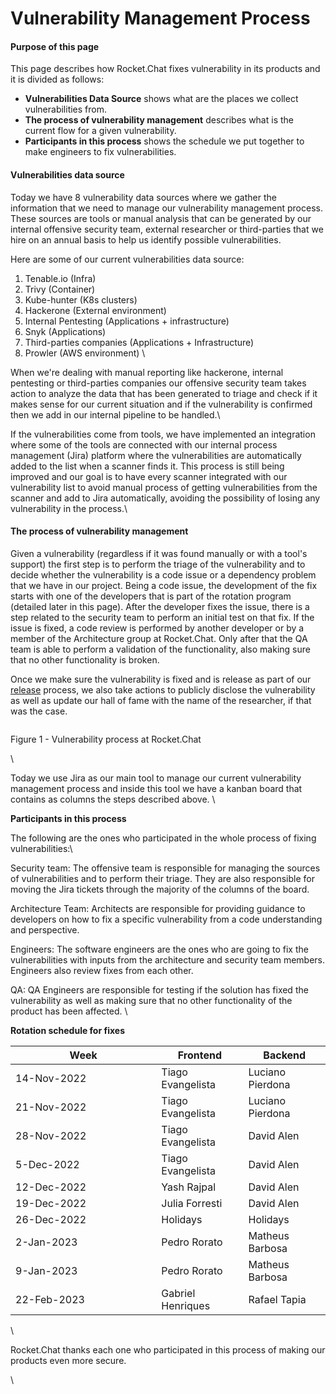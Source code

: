 # Vulnerability Management Process

#### Purpose of this page

This page describes how Rocket.Chat fixes vulnerability in its products and it is divided as follows:

* **Vulnerabilities Data Source** shows what are the places we collect vulnerabilities from.
* **The process of vulnerability management** describes what is the current flow for a given vulnerability.
* **Participants in this process** shows the schedule we put together to make engineers to fix vulnerabilities.

#### Vulnerabilities data source



Today we have 8 vulnerability data sources where we gather the information that we need to manage our vulnerability management process. These sources are tools or manual analysis that can be generated by our internal offensive security team, external researcher or third-parties that we hire on an annual basis to help us identify possible vulnerabilities.



Here are some of our current vulnerabilities data source:



1. Tenable.io (Infra)&#x20;
2. Trivy (Container)&#x20;
3. Kube-hunter (K8s clusters)&#x20;
4. Hackerone (External environment)&#x20;
5. Internal Pentesting (Applications + infrastructure)&#x20;
6. Snyk (Applications)&#x20;
7. Third-parties companies (Applications + Infrastructure)&#x20;
8. Prowler (AWS environment) \


When we're dealing with manual reporting like hackerone, internal pentesting or third-parties companies our offensive security team takes action to analyze the data that has been generated to triage and check if it makes sense for our current situation and if the vulnerability is confirmed then we add in our internal pipeline to be handled.\


If the vulnerabilities come from tools, we have implemented an integration where some of the tools are connected with our internal process management (Jira) platform where the vulnerabilities are automatically added to the list when a scanner finds it. This process is still being improved and our goal is to have every scanner integrated with our vulnerability list to avoid manual process of getting vulnerabilities from the scanner and add to Jira automatically, avoiding the possibility of losing any vulnerability in the process.\


#### The process of vulnerability management



Given a vulnerability (regardless if it was found manually or with a tool's support) the first step is to perform the triage of the vulnerability and to decide whether the vulnerability is a code issue or a dependency problem that we have in our project. Being a code issue, the development of the fix starts with one of the developers that is part of the rotation program (detailed later in this page). After the developer fixes the issue, there is a step related to the security team to perform an initial test on that fix. If the issue is fixed, a code review is performed by another developer or by a member of the Architecture group at Rocket.Chat. Only after that the QA team is able to perform a validation of the functionality, also making sure that no other functionality is broken.&#x20;

Once we make sure the vulnerability is fixed and is release as part of our [release](https://handbook.rocket.chat/departments-operations/research-and-development/release-cycle) process, we also take actions to publicly disclose the vulnerability as well as update our hall of fame with the name of the researcher, if that was the case.



<figure><img src="https://lh5.googleusercontent.com/KQ8r4CAW6PUrdzx5GcCW6PhCzOlGiLEoTa4MsXC-hmpen3G43u2-_xm0AXbF-Ni-RBM3YNYBfZ12m6DkVm8Elbrp8v85aEtXGALHZAMG_p6-qmhlUXDGexLWlvVf0GDDC8JmqW0N-MQVno7F_g-rpPbsdpjzpa1baeC_r0u1eUZ7tJR9slMaL19cy47CKg" alt=""><figcaption></figcaption></figure>

Figure 1 - Vulnerability process at Rocket.Chat&#x20;

\


Today we use Jira as our main tool to manage our current vulnerability management process and inside this tool we have a kanban board that contains as columns the steps described above. \


**Participants in this process**



The following are the ones who participated in the whole process of fixing vulnerabilities:\


Security team: The offensive team is responsible for managing the sources of vulnerabilities and to perform their triage. They are also responsible for moving the Jira tickets through the majority of the columns of the board.

Architecture Team: Architects are responsible for providing guidance to developers on how to fix a specific vulnerability from a code understanding and perspective.

Engineers: The software engineers are the ones who are going to fix the vulnerabilities with inputs from the architecture and security team members. Engineers also review fixes from each other.

QA: QA Engineers are responsible for testing if the solution has fixed the vulnerability as well as making sure that no other functionality of the product has been affected. \


**Rotation schedule for fixes**



<table><thead><tr><th width="217.33333333333334">Week</th><th>Frontend</th><th>Backend</th></tr></thead><tbody><tr><td>14-Nov-2022</td><td>Tiago Evangelista</td><td>Luciano Pierdona</td></tr><tr><td>21-Nov-2022</td><td>Tiago Evangelista</td><td>Luciano Pierdona</td></tr><tr><td>28-Nov-2022</td><td>Tiago Evangelista</td><td>David Alen</td></tr><tr><td>5-Dec-2022</td><td>Tiago Evangelista</td><td>David Alen</td></tr><tr><td>12-Dec-2022</td><td>Yash Rajpal</td><td>David Alen</td></tr><tr><td>19-Dec-2022</td><td>Julia Forresti</td><td>David Alen</td></tr><tr><td>26-Dec-2022</td><td>Holidays</td><td>Holidays</td></tr><tr><td>2-Jan-2023</td><td>Pedro Rorato</td><td>Matheus Barbosa</td></tr><tr><td>9-Jan-2023</td><td>Pedro Rorato</td><td>Matheus Barbosa</td></tr><tr><td>22-Feb-2023</td><td>Gabriel Henriques</td><td>Rafael Tapia</td></tr></tbody></table>

\


Rocket.Chat thanks each one who participated in this process of making our products even more secure.

\

